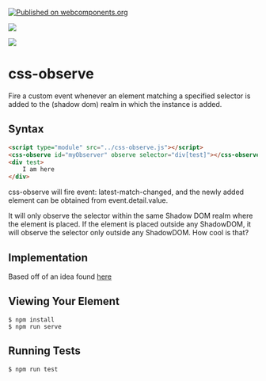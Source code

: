 [![Published on webcomponents.org](https://img.shields.io/badge/webcomponents.org-published-blue.svg)](https://www.webcomponents.org/element/css-observe)

<a href="https://nodei.co/npm/css-observe/"><img src="https://nodei.co/npm/css-observe.png"></a>

<img src="https://badgen.net/bundlephobia/minzip/css-observe">

# css-observe
Fire a custom event whenever an element matching a specified selector is added to the (shadow dom) realm in which the instance is added.

## Syntax

<!--
```
<custom-element-demo>
<template>
    <div>
        <wc-info package-name="npm install css-observe" href="https://unpkg.com/css-observe@0.0.11/custom-elements.json"></wc-info>
        <script type="module" src="https://unpkg.com/wc-info@0.0.68/wc-info.js?module"></script>
    </div>
</template>
</custom-element-demo>
```
-->


```html
<script type="module" src="../css-observe.js"></script>
<css-observe id="myObserver" observe selector="div[test]"></css-observe>
<div test>
    I am here
</div>
```

css-observe will fire event: latest-match-changed, and the newly added element can be obtained from event.detail.value.

It will only observe the selector within the same Shadow DOM realm where the element is placed.  If the element is placed outside any ShadowDOM, it will observe the selector only outside any ShadowDOM.  How cool is that?

## Implementation 

Based off of an idea found [here](https://davidwalsh.name/detect-node-insertion)


## Viewing Your Element

```
$ npm install
$ npm run serve
```

## Running Tests

```
$ npm run test
```

